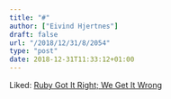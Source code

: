 ```yaml
---
title: "#"
author: ["Eivind Hjertnes"]
draft: false
url: "/2018/12/31/8/2054"
type: "post"
date: 2018-12-31T11:33:12+01:00
---
```


Liked:
[Ruby Got
It Right; We Get It Wrong](http://clojurescriptmadeeasy.com/blog/ruby-got-it-right.html)
